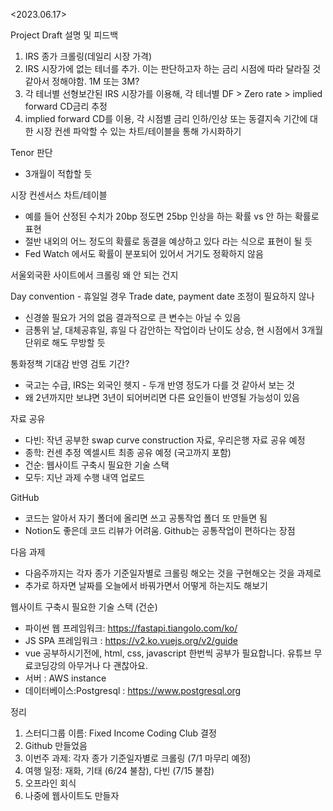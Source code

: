 <2023.06.17> <br>

Project Draft 설명 및 피드백 <br>
1) IRS 종가 크롤링(데일리 시장 가격)<br>
2) IRS 시장가에 없는 테너를 추가. 이는 판단하고자 하는 금리 시점에 따라 달라질 것 같아서 정해야함. 1M 또는 3M?<br>
3) 각 테너별 선형보간된 IRS 시장가를 이용해, 각 테너별 DF > Zero rate > implied forward CD금리 추정<br>
4) implied forward CD를 이용, 각 시점별 금리 인하/인상 또는 동결지속 기간에 대한 시장 컨센 파악할 수 있는 차트/테이블을 통해 가시화하기<br>

Tenor 판단 <br>
- 3개월이 적합할 듯<br>

시장 컨센서스 차트/테이블 <br>
- 예를 들어 산정된 수치가 20bp 정도면 25bp 인상을 하는 확률 vs 안 하는 확률로 표현 <br>
- 절반 내외의 어느 정도의 확률로 동결을 예상하고 있다 라는 식으로 표현이 될 듯<br>
- Fed Watch 에서도 확률이 분포되어 있어서 거기도 정확하지 않음 <br>

서울외국환 사이트에서 크롤링 왜 안 되는 건지  <br>

Day convention - 휴일일 경우 Trade date, payment date 조정이 필요하지 않나 <br>
- 신경쓸 필요가 거의 없음 결과적으로 큰 변수는 아닐 수 있음<br>
- 금통위 날, 대체공휴일, 휴일 다 감안하는 작업이라 난이도 상승, 현 시점에서 3개월 단위로 해도 무방할 듯 <br>

통화정책 기대감 반영 검토 기간?<br>
- 국고는 수급, IRS는 외국인 헷지 - 두개 반영 정도가 다를 것 같아서 보는 것<br>
- 왜 2년까지만 보냐면 3년이 되어버리면 다른 요인들이 반영될 가능성이 있음 <br>

자료 공유<br>
- 다빈: 작년 공부한 swap curve construction 자료, 우리은행 자료 공유 예정<br>
- 종학: 컨센 추정 엑셀시트 최종 공유 예정 (국고까지 포함)<br>
- 건순: 웹사이트 구축시 필요한 기술 스택<br>
- 모두: 지난 과제 수행 내역 업로드 <br>

GitHub <br>
- 코드는 알아서 자기 폴더에 올리면 쓰고 공통작업 폴더 또 만들면 됨 <br>
- Notion도 좋은데 코드 리뷰가 어려움. Github는 공통작업이 편하다는 장점<br>
 
다음 과제  <br>
- 다음주까지는 각자 종가 기준일자별로 크롤링 해오는 것을 구현해오는 것을 과제로  <br>
- 추가로 하자면 날짜를 오늘에서 바꿔가면서 어떻게 하는지도 해보기 <br>

웹사이트 구축시 필요한 기술 스택 (건순) <br>
- 파이썬 웹 프레임워크: https://fastapi.tiangolo.com/ko/ <br>
- JS SPA 프레임워크 : https://v2.ko.vuejs.org/v2/guide <br>
- vue 공부하시기전에, html, css, javascript 한번씩 공부가 필요합니다. 유튜브 무료코딩강의 아무거나 다 괜찮아요. <br>
- 서버 : AWS instance <br>
- 데이터베이스:Postgresql : https://www.postgresql.org <br>

정리  <br>
1. 스터디그룹 이름: Fixed Income Coding Club 결정  <br>
2. Github 만들었음  <br>
3. 이번주 과제: 각자 종가 기준일자별로 크롤링 (7/1 마무리 예정) <br>
4. 여행 일정: 재화, 기태 (6/24 불참), 다빈 (7/15 불참) <br>
5. 오프라인 회식  <br>
6. 나중에 웹사이트도 만들자  <br>
